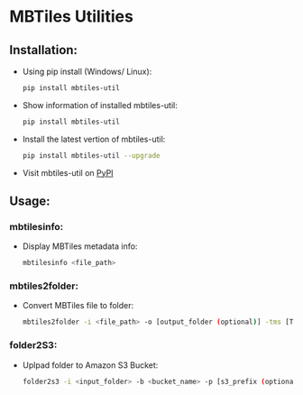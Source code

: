 # MBTiles Utilities

## Installation: 
- Using pip install (Windows/ Linux):
    ``` bash 
    pip install mbtiles-util
    ```
- Show information of installed mbtiles-util: 
    ``` bash 
    pip install mbtiles-util
    ```
- Install the latest vertion of mbtiles-util:
    ``` bash 
    pip install mbtiles-util --upgrade
    ```
    
- Visit mbtiles-util on [PyPI](https://pypi.org/project/mbtiles-util/)

## Usage:
### mbtilesinfo:
- Display MBTiles metadata info:  
    ``` bash 
    mbtilesinfo <file_path>
    ```
### mbtiles2folder: 
- Convert MBTiles file to folder:  
    ``` bash 
    mbtiles2folder -i <file_path> -o [output_folder (optional)] -tms [TMS scheme (optional 0 or 1, default is 0)]
    ```
### folder2S3: 
- Uplpad folder to Amazon S3 Bucket:  
    ``` bash 
    folder2s3 -i <input_folder> -b <bucket_name> -p [s3_prefix (optional)]  -r [region_name (optional)]
    ```
 
 